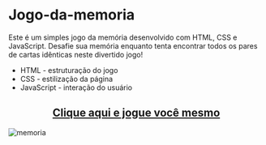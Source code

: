 # Jogo-da-memoria
Este é um simples jogo da memória desenvolvido com HTML, CSS e JavaScript. Desafie sua memória enquanto tenta encontrar todos os pares de cartas idênticas neste divertido jogo!

- HTML - estruturação do jogo
- CSS - estilização da página
- JavaScript - interação do usuário
<h2 align="center">
  <a href="https://gleycepereira.github.io/Jogo-da-memoria/">Clique aqui e jogue você mesmo</a>
</h2>


![memoria](https://github.com/GleycePereira/Jogo-da-memoria/assets/142240220/e9f00a51-5a31-4c1a-a1d2-48ceb7da8055)
